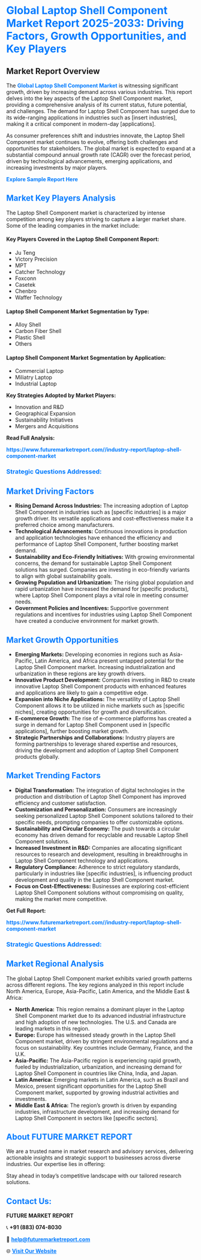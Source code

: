<h1 style="color: #007BFF;">Global Laptop Shell Component Market Report 2025-2033: Driving Factors, Growth Opportunities, and Key Players</h1>

<section id="overview">
<h2>Market Report Overview</h2>
<p>The <a href="https://www.futuremarketreport.com//industry-report/laptop-shell-component-market" style="color: #007BFF; text-decoration: none;"><strong>Global Laptop Shell Component Market</strong></a> is witnessing significant growth, driven by increasing demand across various industries. This report delves into the key aspects of the Laptop Shell Component market, providing a comprehensive analysis of its current status, future potential, and challenges. The demand for Laptop Shell Component has surged due to its wide-ranging applications in industries such as [insert industries], making it a critical component in modern-day [applications].</p>
<p>As consumer preferences shift and industries innovate, the Laptop Shell Component market continues to evolve, offering both challenges and opportunities for stakeholders. The global market is expected to expand at a substantial compound annual growth rate (CAGR) over the forecast period, driven by technological advancements, emerging applications, and increasing investments by major players.</p>
</section>

<section id="overview">
<p><a href="https://www.futuremarketreport.com//request-sample/reportId=75598" style="color: #007BFF; text-decoration: none;"><strong>Explore Sample Report Here</strong></a></p>
</section>

<section id="key-players">
<h2 style="color: #007BFF;">Market Key Players Analysis</h2>
<p>The Laptop Shell Component market is characterized by intense competition among key players striving to capture a larger market share. Some of the leading companies in the market include:</p>
<h4>Key Players Covered in the Laptop Shell Component Report:</h4>
<ul><li>Ju Teng</li><li>Victory Precision</li><li>MPT</li><li>Catcher Technology</li><li>Foxconn</li><li>Casetek</li><li>Chenbro</li><li>Waffer Technology</li></ul>
<h4>Laptop Shell Component Market Segmentation by Type:</h4>
<ul><li>Alloy Shell</li><li>Carbon Fiber Shell</li><li>Plastic Shell</li><li>Others</li></ul>

<h4>Laptop Shell Component Market Segmentation by Application:</h4>
<ul><li>Commercial Laptop</li><li>Miliatry Laptop</li><li>Industrial Laptop</li></ul>
<p><strong>Key Strategies Adopted by Market Players:</strong></p>
<ul>
<li>Innovation and R&D</li>
<li>Geographical Expansion</li>
<li>Sustainability Initiatives</li>
<li>Mergers and Acquisitions</li>
</ul>
</section>

<section>
<p><strong>Read Full Analysis: </strong></p><a href="https://www.futuremarketreport.com//industry-report/laptop-shell-component-market" style="color: #007BFF; text-decoration: none;"><strong>https://www.futuremarketreport.com//industry-report/laptop-shell-component-market</strong></a>
<h3 style="color: #007BFF;">Strategic Questions Addressed:</h3>
</section>

<section id="driving-factors">
<h2 style="color: #007BFF;">Market Driving Factors</h2>
<ul>
<li><strong>Rising Demand Across Industries:</strong> The increasing adoption of Laptop Shell Component in industries such as [specific industries] is a major growth driver. Its versatile applications and cost-effectiveness make it a preferred choice among manufacturers.</li>
<li><strong>Technological Advancements:</strong> Continuous innovations in production and application technologies have enhanced the efficiency and performance of Laptop Shell Component, further boosting market demand.</li>
<li><strong>Sustainability and Eco-Friendly Initiatives:</strong> With growing environmental concerns, the demand for sustainable Laptop Shell Component solutions has surged. Companies are investing in eco-friendly variants to align with global sustainability goals.</li>
<li><strong>Growing Population and Urbanization:</strong> The rising global population and rapid urbanization have increased the demand for [specific products], where Laptop Shell Component plays a vital role in meeting consumer needs.</li>
<li><strong>Government Policies and Incentives:</strong> Supportive government regulations and incentives for industries using Laptop Shell Component have created a conducive environment for market growth.</li>
</ul>
</section>

<section id="growth-opportunities">
<h2 style="color: #007BFF;">Market Growth Opportunities</h2>
<ul>
<li><strong>Emerging Markets:</strong> Developing economies in regions such as Asia-Pacific, Latin America, and Africa present untapped potential for the Laptop Shell Component market. Increasing industrialization and urbanization in these regions are key growth drivers.</li>
<li><strong>Innovative Product Development:</strong> Companies investing in R&D to create innovative Laptop Shell Component products with enhanced features and applications are likely to gain a competitive edge.</li>
<li><strong>Expansion into Niche Applications:</strong> The versatility of Laptop Shell Component allows it to be utilized in niche markets such as [specific niches], creating opportunities for growth and diversification.</li>
<li><strong>E-commerce Growth:</strong> The rise of e-commerce platforms has created a surge in demand for Laptop Shell Component used in [specific applications], further boosting market growth.</li>
<li><strong>Strategic Partnerships and Collaborations:</strong> Industry players are forming partnerships to leverage shared expertise and resources, driving the development and adoption of Laptop Shell Component products globally.</li>
</ul>
</section>

<section id="trending-factors">
<h2 style="color: #007BFF;">Market Trending Factors</h2>
<ul>
<li><strong>Digital Transformation:</strong> The integration of digital technologies in the production and distribution of Laptop Shell Component has improved efficiency and customer satisfaction.</li>
<li><strong>Customization and Personalization:</strong> Consumers are increasingly seeking personalized Laptop Shell Component solutions tailored to their specific needs, prompting companies to offer customizable options.</li>
<li><strong>Sustainability and Circular Economy:</strong> The push towards a circular economy has driven demand for recyclable and reusable Laptop Shell Component solutions.</li>
<li><strong>Increased Investment in R&D:</strong> Companies are allocating significant resources to research and development, resulting in breakthroughs in Laptop Shell Component technology and applications.</li>
<li><strong>Regulatory Compliance:</strong> Adherence to strict regulatory standards, particularly in industries like [specific industries], is influencing product development and quality in the Laptop Shell Component market.</li>
<li><strong>Focus on Cost-Effectiveness:</strong> Businesses are exploring cost-efficient Laptop Shell Component solutions without compromising on quality, making the market more competitive.</li>
</ul>
</section>

<section>
<p><strong>Get Full Report: </strong></p><a href="https://www.futuremarketreport.com//industry-report/laptop-shell-component-market" style="color: #007BFF; text-decoration: none;"><strong>https://www.futuremarketreport.com//industry-report/laptop-shell-component-market</strong></a>
<h3 style="color: #007BFF;">Strategic Questions Addressed:</h3>
</section>


<section id="regional-analysis">
<h2 style="color: #007BFF;">Market Regional Analysis</h2>
<p>The global Laptop Shell Component market exhibits varied growth patterns across different regions. The key regions analyzed in this report include North America, Europe, Asia-Pacific, Latin America, and the Middle East & Africa:</p>
<ul>
<li><strong>North America:</strong> This region remains a dominant player in the Laptop Shell Component market due to its advanced industrial infrastructure and high adoption of new technologies. The U.S. and Canada are leading markets in this region.</li>
<li><strong>Europe:</strong> Europe has witnessed steady growth in the Laptop Shell Component market, driven by stringent environmental regulations and a focus on sustainability. Key countries include Germany, France, and the U.K.</li>
<li><strong>Asia-Pacific:</strong> The Asia-Pacific region is experiencing rapid growth, fueled by industrialization, urbanization, and increasing demand for Laptop Shell Component in countries like China, India, and Japan.</li>
<li><strong>Latin America:</strong> Emerging markets in Latin America, such as Brazil and Mexico, present significant opportunities for the Laptop Shell Component market, supported by growing industrial activities and investments.</li>
<li><strong>Middle East & Africa:</strong> The region’s growth is driven by expanding industries, infrastructure development, and increasing demand for Laptop Shell Component in sectors like [specific sectors].</li>
</ul>
</section>

<footer>
<h2 style="color: #007BFF;">About FUTURE MARKET REPORT</h2>
<p>We are a trusted name in market research and advisory services, delivering actionable insights and strategic support to businesses across diverse industries. Our expertise lies in offering:</p>

<p>Stay ahead in today’s competitive landscape with our tailored research solutions.</p>

<h2 style="color: #007BFF;">Contact Us:</h2>
<p><strong>FUTURE MARKET REPORT</strong></p>
<p>📞 <strong>+91 (883) 074-8030</strong></p>
<p>📧 <strong><a href="mailto:help@futuremarketreport.com" style="color: #007BFF;">help@futuremarketreport.com</a></strong></p>
<p>🌐 <strong><a href="https://www.futuremarketreport.com/" style="color: #007BFF;">Visit Our Website</a></strong></p>
</footer>